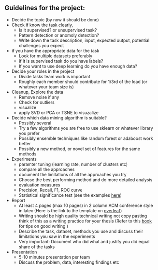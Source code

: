 ## Guidelines for the project:

* Decide the topic (by now it should be done)
* Check if know the task clearly, 
  * Is it supervised? or unsupervised task?
  * Pattern detection or anomoly detection?
  * Write down the task description, input, expected output, potential challenges you expect
* if you have the appropriate data for the task
  * Look for multiple datasets preferably
  * if it is supervised task do you have labels?
  * If you want to use deep learning do you have enough data?
* Decide your roles in the project
  * Divide tasks team work is important
  * Roughly each member should contribute for 1/3rd of the load (or whatever your team size is)
* Cleanup, Explore the data
  * Remove noise if any
  * Check for outliers
  * visualize
  * apply SVD or PCA or TSNE to visuzalize
* Decide which data mining algorithm is suitable?
  * Possibly several
  * Try a few algorithms you are free to use sklearn or whatever library you prefer
  * Possibly ensemble techniques like random forest or adaboost work better
  * Possibly a new method, or novel set of features for the same methods
* Experiments 
  * paramter tuning (learning rate, number of clusters etc)
  * compare all the approaches
  * document the limitations of all the approaches you try
  * Choose the best performing method and do more detailed analysis
  * evaluation measures
  * Precision, Recall, F1, ROC curve
  * Statistical significance test (see the examples [here](https://machinelearningmastery.com/parametric-statistical-significance-tests-in-python/))
* Report
  * At least 4 pages (max 10 pages) in 2 column ACM conference style in latex (Here is the link to the template on [overleaf](https://www.overleaf.com/latex/templates/acm-conference-proceedings-new-master-template/pnrfvrrdbfwt))
  * Writing should be high quality technical writing not copy pasting think of this as a writing practice for your thesis (Refer to this [book](https://pingpong.chalmers.se/public/pp/public_courses/course08583/published/1510227352918/resourceId/4156227/content/Zobel%20-%20Writing%20for%20computer%20science%203rd%20edition.pdf) for tips on good writing )
  * Describe the task, dataset, methods you use and discuss their limitations you saw in the experiments
  * Very important: Document who did what and justify you did equal share of the tasks
* Presentation
  * 5-10 minutes presentation per team
  * Discuss the problem, data, interesting findings etc
